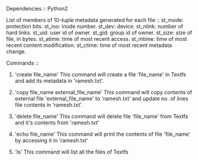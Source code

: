 Dependencies :: Python2

List of members of 10-tuple metadata generated for each file ::
st_mode: protection bits.
st_ino: inode number.
st_dev: device.
st_nlink: number of hard links.
st_uid: user id of owner.
st_gid: group id of owner.
st_size: size of file, in bytes.
st_atime: time of most recent access.
st_mtime: time of most recent content modification.
st_ctime: time of most recent metadata change.

Commands ::
1. 'create file_name'
This command will create a file 'file_name' in Textfs and add its metadata in 'ramesh.txt'.

2. 'copy file_name external_file_name'
This command will copy contents of external file 'external_file_name' to 'ramesh.txt' and update no. of lines file contents in 'ramesh.txt'.

3. 'delete file_name'
This command will delete file 'file_name' from Textfs and it's contents from 'ramesh.txt'

4. 'echo file_name'
This command will print the contents of file 'file_name' by accessing it in 'ramesh.txt'

5. 'ls'
This command will list all the files of Textfs
